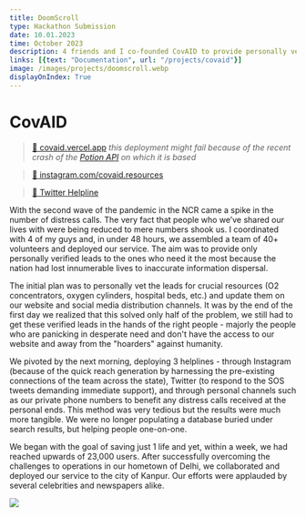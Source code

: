 ```yaml
---
title: DoomScroll
type: Hackathon Submission
date: 10.01.2023
time: October 2023
description: 4 friends and I co-founded CovAID to provide personally verified leads to all COVID-19 resources in real-time through brute-force calling with an organised team of 40 volunteers in under 48 hours.
links: [{text: "Documentation", url: "/projects/covaid"}]
image: /images/projects/doomscroll.webp
displayOnIndex: True
---
```

# CovAID

> [🔗 covaid.vercel.app](https://covaid.vercel.app) _this deployment might fail because of the recent crash of the [Potion API](https://potion-api.vercel.app/) on which it is based_

> [🔗 instagram.com/covaid.resources](https://instagram.com/covaid.resources)

> [🔗 Twitter Helpline](https://twitter.com/covaid_support)

With the second wave of the pandemic in the NCR came a spike in the number of distress calls. The very fact that people who we’ve shared our lives with were being reduced to mere numbers shook us. I coordinated with 4 of my guys and, in under 48 hours, we assembled a team of 40+ volunteers and deployed our service. The aim was to provide only personally verified leads to the ones who need it the most because the nation had lost innumerable lives to inaccurate information dispersal.

The initial plan was to personally vet the leads for crucial resources (O2 concentrators, oxygen cylinders, hospital beds, etc.) and update them on our website and social media distribution channels. It was by the end of the first day we realized that this solved only half of the problem, we still had to get these verified leads in the hands of the right people - majorly the people who are panicking in desperate need and don't have the access to our website and away from the "hoarders" against humanity. 

We pivoted by the next morning, deploying 3 helplines - through Instagram (because of the quick reach generation by harnessing the pre-existing connections of the team across the state), Twitter (to respond to the SOS tweets demanding immediate support), and through personal channels such as our private phone numbers to benefit any distress calls received at the personal ends. This method was very tedious but the results were much more tangible. We were no longer populating a database buried under search results, but helping people one-on-one.

We began with the goal of saving just 1 life and yet, within a week, we had reached upwards of 23,000 users. After successfully overcoming the challenges to operations in our hometown of Delhi, we collaborated and deployed our service to the city of Kanpur. Our efforts were applauded by several celebrities and newspapers alike.

![](images/projects/covaid/covaid-hindustan-times.webp)